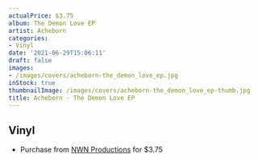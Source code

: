 ```yaml
---
actualPrice: $3.75
album: The Demon Love EP
artist: Acheborn
categories:
- Vinyl
date: '2021-06-29T15:06:11'
draft: false
images:
- /images/covers/acheborn-the_demon_love_ep.jpg
inStock: true
thumbnailImage: /images/covers/acheborn-the_demon_love_ep-thumb.jpg
title: Acheborn - The Demon Love EP
---
```


## Vinyl
* Purchase from [NWN Productions](http://shop.nwnprod.com/index.php?route=product/product&path=76&product_id=294&sort=pd.name&order=ASC) for $3.75
